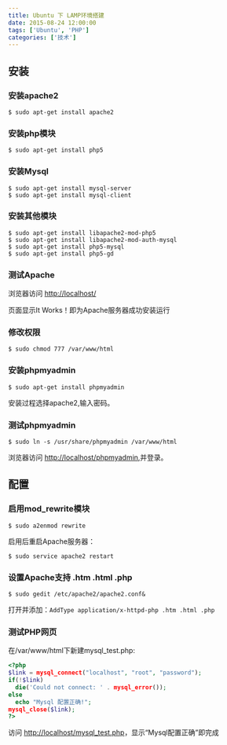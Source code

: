 ```yaml
---
title: Ubuntu 下 LAMP环境搭建
date: 2015-08-24 12:00:00
tags: ['Ubuntu', 'PHP']
categories: ['技术']
---
```


## 安装

### 安装apache2
```
$ sudo apt-get install apache2
```

### 安装php模块
```
$ sudo apt-get install php5
```


### 安装Mysql
```
$ sudo apt-get install mysql-server
$ sudo apt-get install mysql-client
```

<!--more-->
### 安装其他模块
```
$ sudo apt-get install libapache2-mod-php5
$ sudo apt-get install libapache2-mod-auth-mysql
$ sudo apt-get install php5-mysql
$ sudo apt-get install php5-gd
```

### 测试Apache
浏览器访问 [http://localhost/](http://localhost/)

页面显示It Works！即为Apache服务器成功安装运行

### 修改权限

```
$ sudo chmod 777 /var/www/html
```

### 安装phpmyadmin
```
$ sudo apt-get install phpmyadmin
```

安装过程选择apache2,输入密码。

### 测试phpmyadmin
```
$ sudo ln -s /usr/share/phpmyadmin /var/www/html
```

浏览器访问 [http://localhost/phpmyadmin](http://localhost/phpmyadmin),并登录。

## 配置

### 启用mod_rewrite模块
```
$ sudo a2enmod rewrite
```

启用后重启Apache服务器：

```
$ sudo service apache2 restart
```

### 设置Apache支持 .htm .html .php
```
$ sudo gedit /etc/apache2/apache2.conf&
```

打开并添加：`AddType application/x-httpd-php .htm .html .php`

### 测试PHP网页
在/var/www/html下新建mysql_test.php:

``` php
<?php
$link = mysql_connect("localhost", "root", "password");
if(!$link)
  die('Could not connect: ' . mysql_error());
else
  echo "Mysql 配置正确!";
mysql_close($link);
?>
```

访问 [http://localhost/mysql_test.php](http://localhost/mysql_test.php)，显示“Mysql配置正确”即完成
